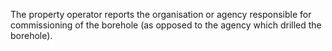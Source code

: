 The property operator reports the organisation or agency responsible for commissioning of the borehole (as opposed to the agency which drilled the borehole).
